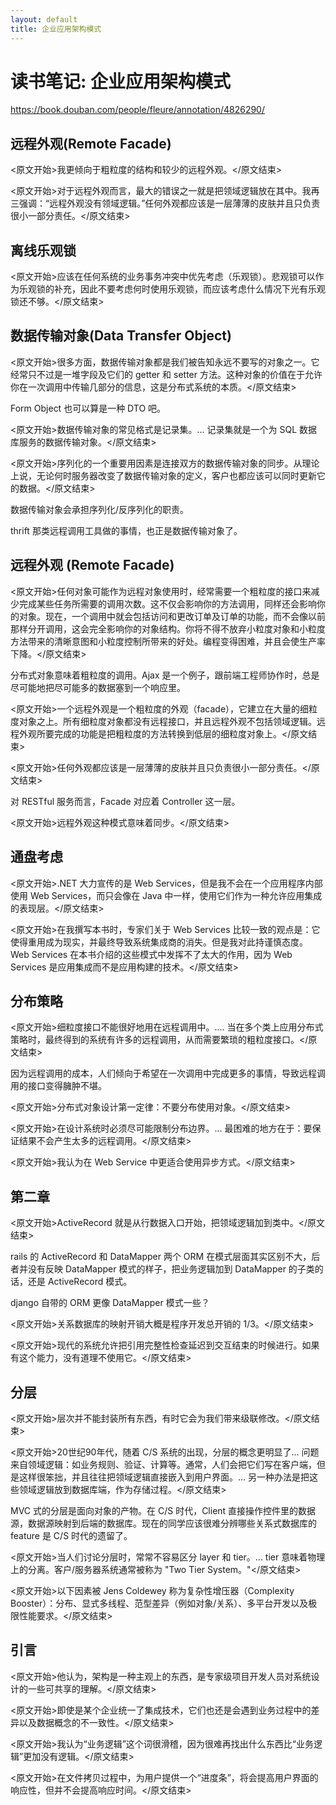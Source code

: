 ```yaml
---
layout: default
title: 企业应用架构模式
---
```


# 读书笔记: 企业应用架构模式

<https://book.douban.com/people/fleure/annotation/4826290/>
## 远程外观(Remote Facade)

<原文开始>我更倾向于粗粒度的结构和较少的远程外观。</原文结束>

<原文开始>对于远程外观而言，最大的错误之一就是把领域逻辑放在其中。我再三强调：“远程外观没有领域逻辑。”任何外观都应该是一层薄薄的皮肤并且只负责很小一部分责任。</原文结束>

## 离线乐观锁

<原文开始>应该在任何系统的业务事务冲突中优先考虑（乐观锁）。悲观锁可以作为乐观锁的补充，因此不要考虑何时使用乐观锁，而应该考虑什么情况下光有乐观锁还不够。</原文结束>
## 数据传输对象(Data Transfer Object)

<原文开始>很多方面，数据传输对象都是我们被告知永远不要写的对象之一。它经常只不过是一堆字段及它们的 getter 和 setter 方法。这种对象的价值在于允许你在一次调用中传输几部分的信息，这是分布式系统的本质。</原文结束>

Form Object 也可以算是一种 DTO 吧。

<原文开始>数据传输对象的常见格式是记录集。... 记录集就是一个为 SQL 数据库服务的数据传输对象。</原文结束>

<原文开始>序列化的一个重要用因素是连接双方的数据传输对象的同步。从理论上说，无论何时服务器改变了数据传输对象的定义，客户也都应该可以同时更新它的数据。</原文结束>

数据传输对象会承担序列化/反序列化的职责。

thrift 那类远程调用工具做的事情，也正是数据传输对象了。
## 远程外观 (Remote Facade)

<原文开始>任何对象可能作为远程对象使用时，经常需要一个粗粒度的接口来减少完成某些任务所需要的调用次数。这不仅会影响你的方法调用，同样还会影响你的对象。现在，一个调用中就会包括访问和更改订单及订单的功能，而不会像以前那样分开调用，这会完全影响你的对象结构。你将不得不放弃小粒度对象和小粒度方法带来的清晰意图和小粒度控制所带来的好处。编程变得困难，并且会使生产率下降。</原文结束>

分布式对象意味着粗粒度的调用。Ajax 是一个例子，跟前端工程师协作时，总是尽可能地把尽可能多的数据塞到一个响应里。

<原文开始>一个远程外观是一个粗粒度的外观（facade），它建立在大量的细粒度对象之上。所有细粒度对象都没有远程接口，并且远程外观不包括领域逻辑。远程外观所要完成的功能是把粗粒度的方法转换到低层的细粒度对象上。</原文结束>

<原文开始>任何外观都应该是一层薄薄的皮肤并且只负责很小一部分责任。</原文结束>

对 RESTful 服务而言，Facade 对应着 Controller 这一层。

<原文开始>远程外观这种模式意味着同步。</原文结束>
## 通盘考虑

<原文开始>.NET 大力宣传的是 Web Services，但是我不会在一个应用程序内部使用 Web Services，而只会像在 Java 中一样，使用它们作为一种允许应用集成的表现层。</原文结束>

<原文开始>在我撰写本书时，专家们关于 Web Services 比较一致的观点是：它使得重用成为现实，并最终导致系统集成商的消失。但是我对此持谨慎态度。Web Services 在本书介绍的这些模式中发挥不了太大的作用，因为 Web Services 是应用集成而不是应用构建的技术。</原文结束>
## 分布策略

<原文开始>细粒度接口不能很好地用在远程调用中。.... 当在多个类上应用分布式策略时，最终得到的系统有许多的远程调用，从而需要繁琐的粗粒度接口。</原文结束>

因为远程调用的成本，人们倾向于希望在一次调用中完成更多的事情，导致远程调用的接口变得臃肿不堪。

<原文开始>分布式对象设计第一定律：不要分布使用对象。</原文结束>

<原文开始>在设计系统时必须尽可能限制分布边界。... 最困难的地方在于：要保证结果不会产生太多的远程调用。</原文结束>

<原文开始>我认为在 Web Service 中更适合使用异步方式。</原文结束>
## 第二章

<原文开始>ActiveRecord 就是从行数据入口开始，把领域逻辑加到类中。</原文结束>

rails 的 ActiveRecord 和 DataMapper 两个 ORM 在模式层面其实区别不大，后者并没有反映 DataMapper 模式的样子，把业务逻辑加到 DataMapper 的子类的话，还是 ActiveRecord 模式。

django 自带的 ORM 更像 DataMapper 模式一些？

<原文开始>关系数据库的映射开销大概是程序开发总开销的 1/3。</原文结束>

<原文开始>现代的系统允许把引用完整性检查延迟到交互结束的时候进行。如果有这个能力，没有道理不使用它。</原文结束>
## 分层

<原文开始>层次并不能封装所有东西，有时它会为我们带来级联修改。</原文结束>

<原文开始>20世纪90年代，随着 C/S 系统的出现，分层的概念更明显了... 问题来自领域逻辑：如业务规则、验证、计算等。通常，人们会把它们写在客户端，但是这样很笨拙，并且往往把领域逻辑直接嵌入到用户界面。... 另一种办法是把这些领域逻辑放到数据库端，作为存储过程。</原文结束>

MVC 式的分层是面向对象的产物。在 C/S 时代，Client 直接操作控件里的数据源，数据源映射到后端的数据库。现在的同学应该很难分辨哪些关系式数据库的 feature 是 C/S 时代的遗留了。

<原文开始>当人们讨论分层时，常常不容易区分 layer 和 tier。... tier 意味着物理上的分离。客户/服务器系统通常被称为 "Two Tier System。"</原文结束>

<原文开始>以下因素被 Jens Coldewey 称为复杂性增压器（Complexity Booster）：分布、显式多线程、范型差异（例如对象/关系）、多平台开发以及极限性能要求。</原文结束>
## 引言

<原文开始>他认为，架构是一种主观上的东西，是专家级项目开发人员对系统设计的一些可共享的理解。</原文结束>

<原文开始>即使是某个企业统一了集成技术，它们也还是会遇到业务过程中的差异以及数据概念的不一致性。</原文结束>

<原文开始>我认为“业务逻辑”这个词很滑稽，因为很难再找出什么东西比“业务逻辑”更加没有逻辑。</原文结束>

<原文开始>在文件拷贝过程中，为用户提供一个“进度条”，将会提高用户界面的响应性，但并不会提高响应时间。</原文结束>